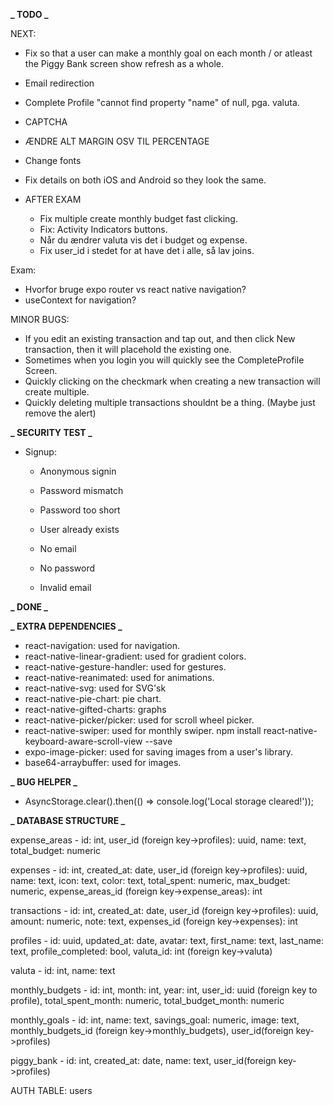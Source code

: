 **_ TODO _**

NEXT:

-  Fix so that a user can make a monthly goal on each month / or atleast the Piggy Bank screen show refresh as a whole.
-  Email redirection
-  Complete Profile "cannot find property "name" of null, pga. valuta.
-  CAPTCHA
-  ÆNDRE ALT MARGIN OSV TIL PERCENTAGE
-  Change fonts
-  Fix details on both iOS and Android so they look the same.

-  AFTER EXAM
   -  Fix multiple create monthly budget fast clicking.
   -  Fix: Activity Indicators buttons.
   -  Når du ændrer valuta vis det i budget og expense.
   -  Fix user_id i stedet for at have det i alle, så lav joins.

Exam:

-  Hvorfor bruge expo router vs react native navigation?
-  useContext for navigation?

MINOR BUGS:

-  If you edit an existing transaction and tap out, and then click New transaction, then it will placehold the existing one.
-  Sometimes when you login you will quickly see the CompleteProfile Screen.
-  Quickly clicking on the checkmark when creating a new transaction will create multiple.
-  Quickly deleting multiple transactions shouldnt be a thing. (Maybe just remove the alert)

**_ SECURITY TEST _**

-  Signup:

   -  Anonymous signin
   -  Password mismatch
   -  Password too short
   -  User already exists

   -  No email
   -  No password
   -  Invalid email

**_ DONE _**

**_ EXTRA DEPENDENCIES _**

-  react-navigation: used for navigation.
-  react-native-linear-gradient: used for gradient colors.
-  react-native-gesture-handler: used for gestures.
-  react-native-reanimated: used for animations.
-  react-native-svg: used for SVG'sk
-  react-native-pie-chart: pie chart.
-  react-native-gifted-charts: graphs
-  react-native-picker/picker: used for scroll wheel picker.
-  react-native-swiper: used for monthly swiper. npm install react-native-keyboard-aware-scroll-view --save
-  expo-image-picker: used for saving images from a user's library.
-  base64-arraybuffer: used for images.

**_ BUG HELPER _**

-  AsyncStorage.clear().then(() => console.log('Local storage cleared!'));

**_ DATABASE STRUCTURE _**

expense_areas - id: int, user_id (foreign key->profiles): uuid, name: text, total_budget: numeric

expenses - id: int, created_at: date, user_id (foreign key->profiles): uuid, name: text, icon: text, color: text, total_spent: numeric, max_budget: numeric, expense_areas_id (foreign key->expense_areas): int

transactions - id: int, created_at: date, user_id (foreign key->profiles): uuid, amount: numeric, note: text, expenses_id (foreign key->expenses): int

profiles - id: uuid, updated_at: date, avatar: text, first_name: text, last_name: text, profile_completed: bool, valuta_id: int (foreign key->valuta)

valuta - id: int, name: text

monthly_budgets - id: int, month: int, year: int, user_id: uuid (foreign key to profile), total_spent_month: numeric, total_budget_month: numeric

monthly_goals - id: int, name: text, savings_goal: numeric, image: text, monthly_budgets_id (foreign key->monthly_budgets), user_id(foreign key->profiles)

piggy_bank - id: int, created_at: date, name: text, user_id(foreign key->profiles)

AUTH TABLE: users

